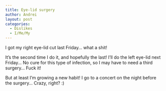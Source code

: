 ```yaml
---
title: Eye-lid surgery
author: Andrei
layout: post
categories:
  - Dislikes
  - I/Me/My
---
```

I got my right eye-lid cut last Friday&hellip; what a shit!

It&rsquo;s the second time I do it, and hopefully the last! I&rsquo;ll do the left eye-lid next Friday&hellip; No cure for this type of infection, so I may have to need a third surgery&hellip; Fuck it!

But at least I&rsquo;m growing a new habit! I go to a concert on the night before the surgery&hellip; Crazy, right? :)